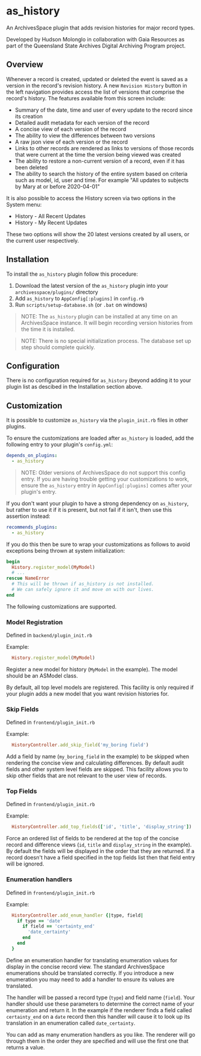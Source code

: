 
# as_history

An ArchivesSpace plugin that adds revision histories for major record types.


Developed by Hudson Molonglo in collaboration with Gaia Resources as part of
the Queensland State Archives Digital Archiving Program project.


## Overview

Whenever a record is created, updated or deleted the event is saved as a version
in the record's revision history. A new `Revision History` button in the left
navigation provides access the list of versions that comprise the record's
history. The features available from this screen include:

  - Summary of the date, time and user of every update to the record since its
    creation
  - Detailed audit metadata for each version of the record
  - A concise view of each version of the record
  - The ability to view the differences between two versions
  - A raw json view of each version or the record
  - Links to other records are rendered as links to versions of those records
    that were current at the time the version being viewed was created
  - The ability to restore a non-current version of a record, even if it has
    been deleted
  - The ability to search the history of the entire system based on criteria
    such as model, id, user and time. For example "All updates to subjects
    by Mary at or before 2020-04-01"

It is also possible to access the History screen via two options in the System
menu:

  - History - All Recent Updates
  - History - My Recent Updates

These two options will show the 20 latest versions created by all users, or the
current user respectively.


## Installation

To install the `as_history` plugin follow this procedure:

  1. Download the latest version of the `as_history` plugin into your
     `archivesspace/plugins/` directory
  2. Add `as_history` to `AppConfig[:plugins]` in `config.rb`
  3. Run `scripts/setup-database.sh` (or `.bat` on windows)

> NOTE: The `as_history` plugin can be installed at any time on an ArchivesSpace
>       instance. It will begin recording version histories from the time it is
>       installed.

> NOTE: There is no special initialization process. The database set up step
>       should complete quickly.


## Configuration

There is no configuration required for `as_history` (beyond adding it to your
plugin list as descibed in the Installation section above.


## Customization

It is possible to customize `as_history` via the `plugin_init.rb` files in
other plugins.

To ensure the customizations are loaded after `as_history` is loaded, add the
following entry to your plugin's `config.yml`:

```yaml
depends_on_plugins:
  - as_history
```

> NOTE: Older versions of ArchivesSpace do not support this config entry. If you
>       are having trouble getting your customizations to work, ensure the
>       `as_history` entry in `AppConfig[:plugins]` comes after your plugin's
>       entry.

If you don't want your plugin to have a strong dependency on `as_history`, but
rather to use it if it is present, but not fail if it isn't, then use this
assertion instead:

```yaml
recommends_plugins:
  - as_history
```

If you do this then be sure to wrap your customizations as follows to avoid
exceptions being thrown at system initialization:

```ruby
begin
  History.register_model(MyModel)
  # ...
rescue NameError
  # This will be thrown if as_history is not installed.
  # We can safely ignore it and move on with our lives.
end
```

The following customizations are supported.


### Model Registration

Defined in `backend/plugin_init.rb`

Example:
```ruby
  History.register_model(MyModel)
```

Register a new model for history (`MyModel` in the example). The model should be
an ASModel class.

By default, all top level models are registered. This facility is only
required if your plugin adds a new model that you want revision histories for.


### Skip Fields

Defined in `frontend/plugin_init.rb`

Example:
```ruby
  HistoryController.add_skip_field('my_boring field')
```

Add a field by name (`my_boring_field` in the example) to be skipped when
rendering the concise view and calculating differences. By default audit fields
and other system level fields are skipped. This facility allows you to skip
other fields that are not relevant to the user view of records.


### Top Fields

Defined in `frontend/plugin_init.rb`

Example:
```ruby
  HistoryController.add_top_fields(['id', 'title', 'display_string'])
```

Force an ordered list of fields to be rendered at the top of the concise record
and difference views (`id`, `title` and `display_string` in the example). By
default the fields will be displayed in the order that they are returned. If a
record doesn't have a field specified in the top fields list then that field
entry will be ignored.


### Enumeration handlers

Defined in `frontend/plugin_init.rb`

Example:
```ruby
  HistoryController.add_enum_handler {|type, field|
    if type == 'date'
      if field == 'certainty_end'
        'date_certainty'
      end
    end
  }
```

Define an enumeration handler for translating enumeration values for display in
the concise record view. The standard ArchivesSpace enumerations should be
translated correctly. If you introduce a new enumeration you may need to add a
handler to ensure its values are translated.

The handler will be passed a record type (`type`) and field name (`field`). Your
handler should use these parameters to determine the correct name of your
enumeration and return it. In the example if the renderer finds a field called
`certainty_end` on a `date` record then this handler will cause it to look up
its translation in an enumeration called `date_certainty`.

You can add as many enumeration handlers as you like. The renderer will go
through them in the order they are specified and will use the first one that
returns a value.

